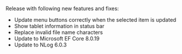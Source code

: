 Release with following new features and fixes:
- Update menu buttons correctly when the selected item is updated
- Show tablet information in status bar
- Replace invalid file name characters
- Update to Microsoft EF Core 8.0.19
- Update to NLog 6.0.3

